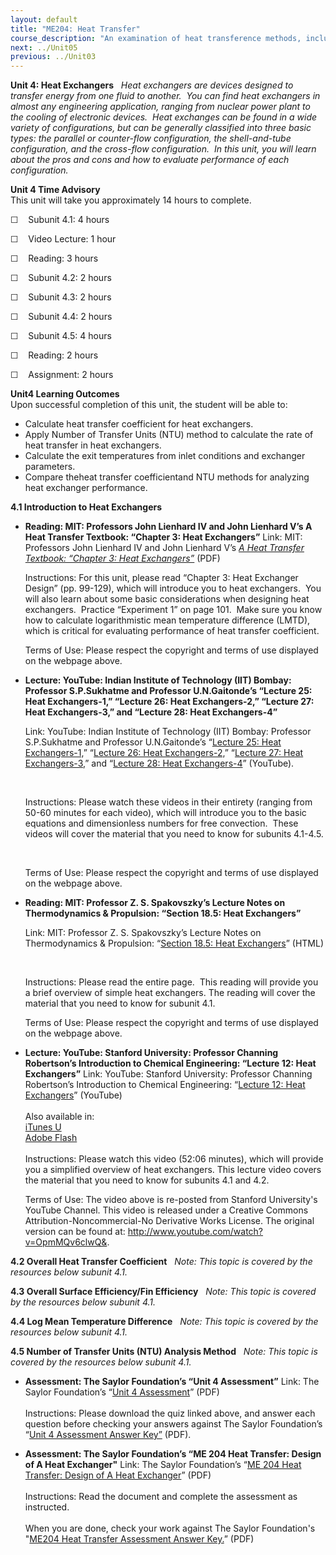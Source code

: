 ```yaml
---
layout: default
title: "ME204: Heat Transfer"
course_description: "An examination of heat transference methods, including conduction, convection, and radiation. Topics include conservation equations, cooling fins, transient conduction, boundary—layer theory, natural convection, heat exchangers, and boiling."
next: ../Unit05
previous: ../Unit03
---
```

**Unit 4: Heat Exchangers** <span id="4"></span> 
*Heat exchangers are devices designed to transfer energy from one fluid
to another.  You can find heat exchangers in almost any engineering
application, ranging from nuclear power plant to the cooling of
electronic devices.  Heat exchanges can be found in a wide variety of
configurations, but can be generally classified into three basic types:
the parallel or counter-flow configuration, the shell-and-tube
configuration, and the cross-flow configuration.  In this unit, you will
learn about the pros and cons and how to evaluate performance of each
configuration.*

**Unit 4 Time Advisory**  
This unit will take you approximately 14 hours to complete.

☐    Subunit 4.1: 4 hours

☐    Video Lecture: 1 hour  
  
 ☐    Reading: 3 hours

☐    Subunit 4.2: 2 hours

☐    Subunit 4.3: 2 hours

☐    Subunit 4.4: 2 hours

☐    Subunit 4.5: 4 hours

☐    Reading: 2 hours  
  
 ☐    Assignment: 2 hours

**Unit4 Learning Outcomes**  
Upon successful completion of this unit, the student will be able to:
-   Calculate heat transfer coefficient for heat exchangers.
-   Apply Number of Transfer Units (NTU) method to calculate the rate of
    heat transfer in heat exchangers.
-   Calculate the exit temperatures from inlet conditions and exchanger
    parameters.
-   Compare theheat transfer coefficientand NTU methods for analyzing
    heat exchanger performance.

**4.1 Introduction to Heat Exchangers** <span id="4.1"></span> 
-   **Reading: MIT: Professors John Lienhard IV and John Lienhard V’s A
    Heat Transfer Textbook: “Chapter 3: Heat Exchangers”**
    Link: MIT: Professors John Lienhard IV and John Lienhard V’s *[A
    Heat Transfer Textbook: “Chapter 3: Heat
    Exchangers”](http://web.mit.edu/lienhard/www/ahtt.html)* (PDF)  
      
     Instructions: For this unit, please read “Chapter 3: Heat Exchanger
    Design” (pp. 99-129), which will introduce you to heat exchangers. 
    You will also learn about some basic considerations when designing
    heat exchangers.  Practice “Experiment 1” on page 101.  Make sure
    you know how to calculate logarithmistic mean temperature difference
    (LMTD), which is critical for evaluating performance of heat
    transfer coefficient.  
      
     Terms of Use: Please respect the copyright and terms of use
    displayed on the webpage above.

-   **Lecture: YouTube: Indian Institute of Technology (IIT) Bombay:
    Professor S.P.Sukhatme and Professor U.N.Gaitonde’s “Lecture 25:
    Heat Exchangers-1,” “Lecture 26: Heat Exchangers-2,” “Lecture 27:
    Heat Exchangers-3,” and “Lecture 28: Heat Exchangers-4”**

    Link: YouTube: Indian Institute of Technology (IIT) Bombay:
    Professor S.P.Sukhatme and Professor U.N.Gaitonde’s “[Lecture 25:
    Heat
    Exchangers-1,](http://www.youtube.com/watch?v=jc_hL_tSFzo&feature=relmfu)”
    “[Lecture 26: Heat
    Exchangers-2,](http://www.youtube.com/watch?v=Kj0ebo-vVAg&feature=relmfu)”
    “[Lecture 27: Heat
    Exchangers-3](http://www.youtube.com/watch?v=GrCbRHTeNBw&feature=relmfu),”
    and “[Lecture 28: Heat
    Exchangers-4](http://www.youtube.com/watch?v=y5MX_gawtVQ&feature=relmfu)” (YouTube).

     

    Instructions: Please watch these videos in their entirety (ranging
    from 50-60 minutes for each video), which will introduce you to the
    basic equations and dimensionless numbers for free convection.
     These videos will cover the material that you need to know for
    subunits 4.1-4.5.

     

    Terms of Use: Please respect the copyright and terms of use
    displayed on the webpage above.

-   **Reading: MIT: Professor Z. S. Spakovszky’s Lecture Notes on
    Thermodynamics & Propulsion: “Section 18.5: Heat Exchangers”**

    Link: MIT: Professor Z. S. Spakovszky’s Lecture Notes on
    Thermodynamics & Propulsion: “[Section 18.5: Heat
    Exchangers](http://web.mit.edu/16.unified/www/SPRING/propulsion/notes/node131.html)”
    (HTML)

     

    Instructions: Please read the entire page.  This reading will
    provide you a brief overview of simple heat exchangers. The reading
    will cover the material that you need to know for subunit 4.1.

      
     Terms of Use: Please respect the copyright and terms of use
    displayed on the webpage above.

-   **Lecture: YouTube: Stanford University: Professor Channing
    Robertson’s Introduction to Chemical Engineering: “Lecture 12: Heat
    Exchangers”**
    Link: YouTube: Stanford University: Professor Channing Robertson’s
    Introduction to Chemical Engineering: “[Lecture 12: Heat
    Exchangers](http://www.youtube.com/watch?v=Gu1ApKpcxQc)” (YouTube)  
        
     Also available in:  
     [iTunes
    U](http://itunes.apple.com/us/itunes-u/introduction-to-chemical-engineering/id384233217)  
     [Adobe
    Flash](http://academicearth.org/lectures/intro-to-chemical-engineering-12)  
        
     Instructions: Please watch this video (52:06 minutes), which will
    provide you a simplified overview of heat exchangers. This lecture
    video covers the material that you need to know for subunits 4.1 and
    4.2.  
      
     Terms of Use: The video above is re-posted from Stanford
    University's YouTube Channel. This video is released under a
    Creative Commons Attribution-Noncommercial-No Derivative Works
    License. The original version can be found
    at: <http://www.youtube.com/watch?v=OpmMQv6clwQ&>.

**4.2 Overall Heat Transfer Coefficient** <span id="4.2"></span> 
*Note: This topic is covered by the resources below subunit 4.1.*

**4.3 Overall Surface Efficiency/Fin Efficiency** <span
id="4.3"></span> 
*Note: This topic is covered by the resources below subunit 4.1.*

**4.4 Log Mean Temperature Difference** <span id="4.4"></span> 
*Note: This topic is covered by the resources below subunit 4.1.*

**4.5 Number of Transfer Units (NTU) Analysis Method** <span
id="4.5"></span> 
*Note: This topic is covered by the resources below subunit 4.1.*

-   **Assessment: The Saylor Foundation’s “Unit 4 Assessment”**
    Link: The Saylor Foundation’s “[Unit 4
    A](http://www.saylor.org/site/wp-content/uploads/2011/09/ME204-Unit4Quiz-FINAL.pdf)[ssessment](http://www.saylor.org/site/wp-content/uploads/2011/09/ME204-Unit4Quiz-FINAL.pdf)”
    (PDF)  
        
     Instructions: Please download the quiz linked above, and answer
    each question before checking your answers against The Saylor
    Foundation’s “[Unit 4 Assessment Answer
    Key”](http://www.saylor.org/site/wp-content/uploads/2011/09/ME204-Unit4QuizAnswerKey-FINAL.pdf)
    (PDF).

-   **Assessment: The Saylor Foundation’s “ME 204 Heat Transfer: Design
    of A Heat Exchanger"**
    Link: The Saylor Foundation’s “[ME 204 Heat Transfer: Design of A
    Heat
    Exchanger](http://www.saylor.org/site/wp-content/uploads/2011/11/ME204-Unit-4-Assignment-Heat-Exchanger-Design-Updated-FINAL.pdf)”
    (PDF)  
        
     Instructions: Read the document and complete the assessment as
    instructed.  
        
     When you are done, check your work against The Saylor Foundation's
    "[ME204 Heat Transfer Assessment Answer
    Key.](http://www.saylor.org/site/wp-content/uploads/2011/11/ME204-Unit-4-Assignment-Heat-Exchanger-Design-Answer-Key-Final.pdf)”
    (PDF)


